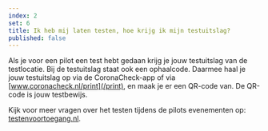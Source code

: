 ```yaml
---
index: 2
set: 6
title: Ik heb mij laten testen, hoe krijg ik mijn testuitslag? 
published: false
---
```

Als je voor een pilot een test hebt gedaan krijg je jouw testuitslag van de testlocatie. Bij de testuitslag staat ook een ophaalcode. Daarmee haal je jouw testuitslag op via de CoronaCheck-app of via [www.coronacheck.nl/print](/print), en maak je er een QR-code van. De QR-code is jouw testbewijs.

Kijk voor meer vragen over het testen tijdens de pilots evenementen op: <a href="https://www.testenvoortoegang.nl" target="_blank" rel="noopener noreferrer" hreflang="nl">testenvoortoegang.nl</a>. 

